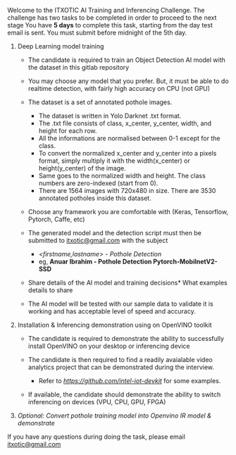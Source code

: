 Welcome to the ITXOTIC AI Training and Inferencing Challenge.
 The challenge has two tasks to be completed in order to proceed to the next stage
 You have **5 days** to complete this task, starting from the day test email is sent. You must submit before midnight of the 5th day.

 1. Deep Learning model training
    - The candidate is required to train an Object Detection AI model with the dataset in this gitlab repository
    
    - You may choose any model that you prefer. But, it must be able to do realtime detection, with fairly high accuracy on CPU (not GPU)
    
    - The dataset is a set of annotated pothole images. 
        - The dataset is written in Yolo Darknet .txt format.
        - The .txt file consists of class, x_center, y_center, width, and height for each row. 
        - All the informations are normalised between 0-1 except for the class. 
        - To convert the normalized x_center and y_center into a pixels format, simply multiply it with the width(x_center) or height(y_center) of the image. 
        - Same goes to the normalized width and height. The class numbers are zero-indexed (start from 0).
        - There are 1564 images with 720x480 in size. There are 3530 annotated potholes inside this dataset.

    - Choose any framework you are comfortable with (Keras, Tensorflow, Pytorch, Caffe, etc)

    - The generated model and the detection script must then be submitted to itxotic@gmail.com with the subject
        - _<firstname,lastname> - Pothole Detection <Framework-Model name>_
        - eg, **Anuar Ibrahim - Pothole Detection Pytorch-MobilnetV2-SSD**

    - Share details of the AI model and training decisions* What examples details to share
    - The AI model will be tested with our sample data to validate it is working and has acceptable level of speed and accuracy.
    

2. Installation & Inferencing demonstration using on OpenVINO toolkit
    - The candidate is required to demonstrate the ability to successfully install OpenVINO on your desktop or inferencing device

    - The candidate is then required to find a readily avaialable video analytics project that can be demonstrated during the interview.
        - Refer to _https://github.com/intel-iot-devkit_ for some examples.

    - If available, the candidate should demonstrate the ability to switch inferencing on devices (VPU, CPU, GPU, FPGA)

3. _Optional: Convert pothole training model into Openvino IR model & demonstrate_

If you have any questions during doing the task, please email itxotic@gmail.com
